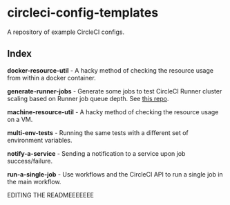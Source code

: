 # circleci-config-templates

A repository of example CircleCI configs.

## Index

**docker-resource-util** - A hacky method of checking the resource usage from within a docker container.

**generate-runner-jobs** - Generate some jobs to test CircleCI Runner cluster scaling based on Runner job queue depth. See [this repo](https://github.com/jtreutel/circleci-runner-terraform).

**machine-resource-util** - A hacky method of checking the resource usage on a VM.

**multi-env-tests** - Running the same tests with a different set of environment variables.

**notify-a-service** - Sending a notification to a service upon job success/failure.

**run-a-single-job** - Use workflows and the CircleCI API to run a single job in the main workflow.

EDITING THE READMEEEEEEE